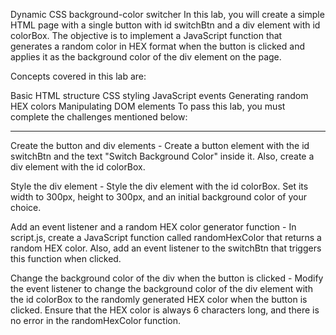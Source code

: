 Dynamic CSS background-color switcher
In this lab, you will create a simple HTML page with a single button with id switchBtn and a div element with id colorBox. The objective is to implement a JavaScript function that generates a random color in HEX format when the button is clicked and applies it as the background color of the div element on the page.

Concepts covered in this lab are:

Basic HTML structure
CSS styling
JavaScript events
Generating random HEX colors
Manipulating DOM elements
To pass this lab, you must complete the challenges mentioned below:

---------------------------------------------------------------------
Create the button and div elements - Create a button element with the id switchBtn and the text "Switch Background Color" inside it. Also, create a div element with the id colorBox.

Style the div element - Style the div element with the id colorBox. Set its width to 300px, height to 300px, and an initial background color of your choice.

Add an event listener and a random HEX color generator function - In script.js, create a JavaScript function called randomHexColor that returns a random HEX color. Also, add an event listener to the switchBtn that triggers this function when clicked.

Change the background color of the div when the button is clicked - Modify the event listener to change the background color of the div element with the id colorBox to the randomly generated HEX color when the button is clicked. Ensure that the HEX color is always 6 characters long, and there is no error in the randomHexColor function.